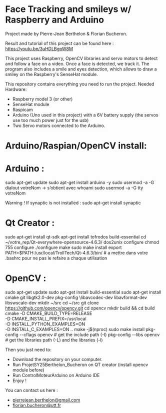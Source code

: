 # Face Tracking and smileys w/ Raspberry and Arduino

Project made by Pierre-Jean Berthelon & Florian Bucheron.

Result and tutorial of this project can be found here : https://youtu.be/3uHDLBgpW8M

This project uses Raspberry, OpenCV libraries and servo motors to detect and follow a face on a video. Once a face is detected, we track it. The program also includes a smile and eyes detection, which allows to draw a smiley on the Raspberry's SenseHat module.  

This repository contains everything you need to run the project. 
Needed Hardware:
 - Raspberry model 3 (or other) 
 - SenseHat module
 - Raspicam
 - Arduino (Uno used in this project) with a 6V battery supply (the servos use too much power just for the usb)
 - Two Servo motors connected to the Arduino.
 
# Arduino/Raspian/OpenCV install:
 
# Arduino : 
sudo apt-get update 
sudo apt-get install arduino -y 
sudo usermod -a -G dialout votreNom -> s’obtient avec whoami
sudo usermod -a -G tty votreNom
 

Warning ! If synaptic is not installed : sudo apt-get install synaptic

# Qt Creator : 
sudo apt-get install qt-sdk
apt-get install tofrodos build-essential
cd ~/votre_rep/Qt-everywhere-opensource-4.6.3/
dos2unix configure
chmod 755 configure
./configure 
make
sudo make install
export PATH=$PATH:/usr/local/TrollTech/Qt-4.6.3/bin/ # a mettre dans votre .bashrc pour ne pas le refaire a chaque utilisation

# OpenCV : 
sudo apt-get update
sudo apt-get install build-essential
sudo apt-get install cmake git libgtk2.0-dev pkg-config \libavcodec-dev libavformat-dev libswscale-dev
mkdir ~/src
cd ~/src
git clone https://github.com/opencv/opencv.git
cd opencv
mkdir build && cd build
cmake -D CMAKE_BUILD_TYPE=RELEASE \
      -D CMAKE_INSTALL_PREFIX=/usr/local \
      -D INSTALL_PYTHON_EXAMPLES=ON \
      -D INSTALL_C_EXAMPLES=ON ..
make -j$(nproc)
sudo make install
pkg-config --cflags opencv  # get the include path (-I)
pkg-config --libs opencv    # get the libraries path (-L) and the libraries (-l)

Then you just need to:
  - Download the repository on your computer.
  - Run ProjetSY25Berthelon_Bucheron on QT creator (install opencv module before)
  - Run ControlMoteurArduino on Arduino IDE
  - Enjoy ! 
  
You can contact us here : 
  - pierrejean.berthelon@gmail.com
  - florian.bucheron@utt.fr

